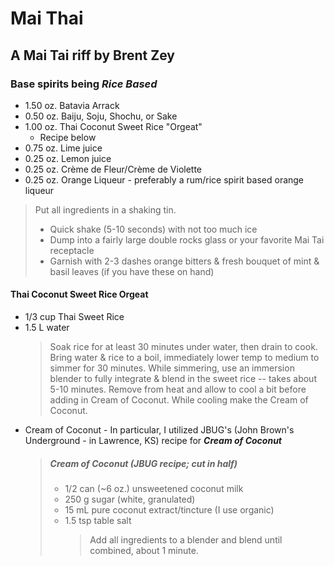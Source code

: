 # Mai Thai

## A Mai Tai riff by Brent Zey

### Base spirits being _Rice Based_

- 1.50 oz. Batavia Arrack
- 0.50 oz. Baiju, Soju, Shochu, or Sake
- 1.00 oz. Thai Coconut Sweet Rice "Orgeat"
  - Recipe below
- 0.75 oz. Lime juice
- 0.25 oz. Lemon juice
- 0.25 oz. Crème de Fleur/Crème de Violette
- 0.25 oz. Orange Liqueur - preferably a rum/rice spirit based orange liqueur

> Put all ingredients in a shaking tin.
>
> - Quick shake (5-10 seconds) with not too much ice
> - Dump into a fairly large double rocks glass or your favorite Mai Tai receptacle
> - Garnish with 2-3 dashes orange bitters & fresh bouquet of mint & basil leaves (if you have these on hand)

#### Thai Coconut Sweet Rice Orgeat

- 1/3 cup Thai Sweet Rice
- 1.5 L water
  > Soak rice for at least 30 minutes under water, then drain to cook.
  > Bring water & rice to a boil, immediately lower temp to medium to simmer for 30 minutes.
  > While simmering, use an immersion blender to fully integrate & blend in the sweet rice -- takes about 5-10 minutes.
  > Remove from heat and allow to cool a bit before adding in Cream of Coconut. While cooling make the Cream of Coconut.
- Cream of Coconut - In particular, I utilized JBUG's (John Brown's Underground - in Lawrence, KS) recipe for **_Cream of Coconut_**
  > ##### Cream of Coconut (JBUG recipe; cut in half)
  >
  > - 1/2 can (~6 oz.) unsweetened coconut milk
  > - 250 g sugar (white, granulated)
  > - 15 mL pure coconut extract/tincture (I use organic)
  > - 1.5 tsp table salt
  >   > Add all ingredients to a blender and blend until combined, about 1 minute.
